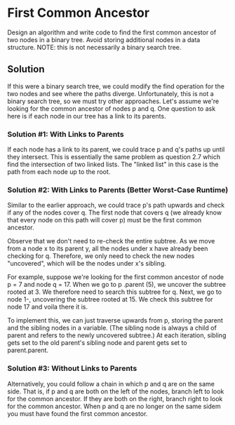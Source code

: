 # First Common Ancestor

Design an algorithm and write code to find the first common ancestor of two nodes in a binary tree. Avoid storing
additional nodes in a data structure. NOTE: this is not necessarily a binary search tree.

## Solution

If this were a binary search tree, we could modify the find operation for the two nodes and see where the paths
diverge. Unfortunately, this is not a binary search tree, so we must try other approaches. Let's assume we're
looking for the common ancestor of nodes p and q. One question to ask here is if each node in our tree has a link
to its parents.

### Solution #1: With Links to Parents

If each node has a link to its parent, we could trace p and q's paths up until they intersect. This is essentially
the same problem as question 2.7 which find the intersection of two linked lists. The "linked list" in this case is
the path from each node up to the root.

### Solution #2: With Links to Parents (Better Worst-Case Runtime)

Similar to the earlier approach, we could trace p's path upwards and check if any of the nodes cover q. The first
node that covers q (we already know that every node on this path will cover p) must be the first common ancestor.
 
Observe that we don't need to re-check the entire subtree. As we move from a node x to its parent y, all the nodes
under x have already been checking for q. Therefore, we only need to check the new nodes "uncovered", which will be
the nodes under x's sibling.

For example, suppose we're looking for the first common ancestor of node p = 7 and node q = 17. When we go to p
.parent (5), we uncover the subtree rooted at 3. We therefore need to search this subtree for q. Next, we go to node
1-, uncovering the subtree rooted at 15. We check this subtree for node 17 and voila there it is.
 
To implement this, we can just traverse upwards from p, storing the parent and the sibling nodes in a variable. (The
sibling node is always a child of parent and refers to the newly uncovered subtree.) At each iteration, sibling gets
set to the old parent's sibling node and parent gets set to parent.parent.
  
### Solution #3: Without Links to Parents

Alternatively, you could follow a chain in which p and q are on the same side. That is, if p and q are both on the
left of the nodes, branch left to look for the common ancestor. If they are both on the right, branch right to look
for the common ancestor. When p and q are no longer on the same sidem you must have found the first common ancestor.


